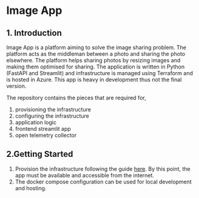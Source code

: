 # Image App

## 1. Introduction

Image App is a platform aiming to solve the image sharing problem. The platform acts as the middleman between a photo and sharing the photo elsewhere. The platform helps sharing photos by resizing images and making them optimised for sharing. The application is written in Python (FastAPI and Streamlit) and infrastructure is managed using Terraform and is hosted in Azure. This app is heavy in development thus not the final version.

The repository contains the pieces that are required for,

1. provisioning the infrastructure
2. configuring the infrastructure
3. application logic
4. frontend streamlit app
5. open telemetry collector

## 2.Getting Started

1. Provision the infrastructure following the guide [here](./infrastructure/README.md). By this point, the app must be available and accessible from the internet.
2. The docker compose configuration can be used for local development and hosting.
